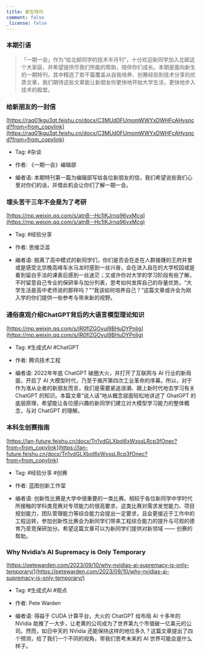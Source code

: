 ```yaml
---
title: 新生特刊
comment: false
_license: false
---
```


### 本期引语

> 「一期一会」作为“给北邮同学的技术半月刊”，十分欢迎新同学加入北邮这个大家庭，并希望提供尽我们所能的帮助，陪伴你们成长。本期是面向新生的一期特刊，其中精选了若干篇覆盖从自我培养、创赛经验到技术分享的优质文章，我们期待这些文章能让新朋友你更快地开始大学生活，更快地步入技术的殿堂。

### 给新朋友的一封信

[https://raq01kgu3qt.feishu.cn/docx/C3MUd0FUmomWWYxDWHFcAHysncd?from=from_copylink](https://raq01kgu3qt.feishu.cn/docx/C3MUd0FUmomWWYxDWHFcAHysncd?from=from_copylink)

- Tag: #杂谈

- 作者: 《一期一会》编辑部

- 编者语:
    本期特刊第一篇为编辑部写给各位新朋友的信，我们希望说些我们心里对你们的话，并借此机会让你们了解一期一会。

### 埋头苦干三年不会是为了考研

[https://mp.weixin.qq.com/s/atnB--Hc1lKJrnq96vxMcg](https://mp.weixin.qq.com/s/atnB--Hc1lKJrnq96vxMcg)

- Tag: #经验分享

- 作者: 思维泛滥

- 编者语:
    脱离了高中模式的新同学们，你们是否会在走在人群接踵的王府井里或是感受北京晚高峰车水马龙时感到一丝兴奋，会在进入自在的大学校园或是看到留白手法的课表后感到一丝迷茫；又或许你对大学的学习阶段有些了解，不时留意自己专业的保研率与加分列表，思考如何发挥自己的存量优势。“大学生活是高中老师说的那样吗？”“我该如何培养自己？”这篇文章或许会为刚入学的你们提供一些参考与带来新的视野。

### 通俗直观介绍ChatGPT背后的大语言模型理论知识

[https://mp.weixin.qq.com/s/IR0flZGOyul9BHuDYPnljg](https://mp.weixin.qq.com/s/IR0flZGOyul9BHuDYPnljg)

- Tag: #生成式AI #ChatGPT

- 作者: 腾讯技术工程

- 编者语:
    2022年年底 ChatGPT 破圈大火，并打开了互联网与 AI 行业的新局面，开启了 AI 大模型时代，乃至于揭开第四次工业革命的序幕。所以，对于作为准从业者的新朋友而言，我们是需要紧追浪潮、跟上新时代地去学习有关 ChatGPT 的知识。本篇文章“说人话”地从概念层面轻松地讲述了 GhatGPT 的底层原理，希望能让各位感兴趣的新同学们建立对大模型学习能力的整体概念，与对 ChatGPT 的理解。

### 本科生创赛指南

[https://lan-future.feishu.cn/docx/Tn1vdGLXbol6xWxssLRcp3fOnec?from=from_copylink](https://lan-future.feishu.cn/docx/Tn1vdGLXbol6xWxssLRcp3fOnec?from=from_copylink)

- Tag: #经验分享 #创赛

- 作者: 蓝图创新工作室

- 编者语:
    创新性比赛是大学中很重要的一类比赛。相较于各位新同学中学时代所接触的学科类竞赛对专项能力的很高要求，这类比赛对需求发觉能力、项目规划能力，团队管理能力等综合能力会提出一定要求，且会更接近于工作中的工程运转，参加创新性比赛会为新同学们带来工程综合能力的提升与可观的德育乃至竞保研加分。希望这篇文章可以为新同学们提供对新领域 —— 创赛的帮助。

### Why Nvidia’s AI Supremacy is Only Temporary

[https://petewarden.com/2023/09/10/why-nvidias-ai-supremacy-is-only-temporary/](https://petewarden.com/2023/09/10/why-nvidias-ai-supremacy-is-only-temporary/)

- Tag: #生成式AI #观点

- 作者: Pete Warden

- 编者语: 得益于 CUDA 计算平台，大火的 ChatGPT 给布局 AI 十多年的 NVidia 助推了一大步，让老黄的公司成为了世界第九个市值破一亿美元的公司。然而，如日中天的 NVidia 还能保持这样的地位多久？这篇文章提出了四个预测，给了我们一个不同的视角，带我们思考未来的 AI 世界可能会是什么样子。